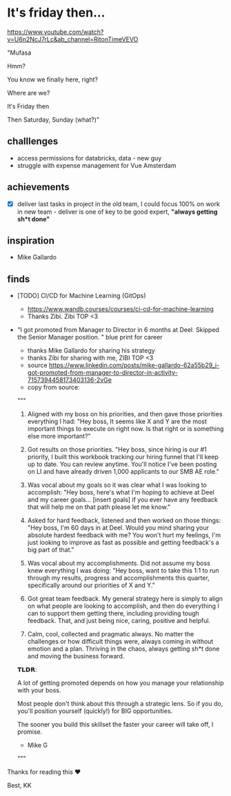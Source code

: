 # It's friday then...


https://www.youtube.com/watch?v=U6n2NcJ7rLc&ab_channel=RitonTimeVEVO

"Mufasa

Hmm?

You know we finally here, right?

Where are we?

It′s Friday then

Then Saturday, Sunday (what?)"

## challlenges
* access permissions for databricks, data - new guy
* struggle with expense management for Vue Amsterdam

## achievements
- [X] deliver last tasks in project in the old team, I could focus 100% on work in new team - deliver is one of key to be good expert, **"always getting sh*t done"**

## inspiration
* Mike Gallardo


## finds
* [TODO] CI/CD for Machine Learning (GitOps)
  * https://www.wandb.courses/courses/ci-cd-for-machine-learning
  * Thanks Zibi. Zibi TOP <3 
* "I got promoted from Manager to Director in 6 months at Deel. Skipped the Senior Manager position. " blue print for career
  * thanks Mike Gallardo for sharing his strategy
  * thanks Zibi for sharing with me, ZIBI TOP <3
  * source https://www.linkedin.com/posts/mike-gallardo-62a55b29_i-got-promoted-from-manager-to-director-in-activity-7157394458173403136-2vGe
  * copy from source:
    
  """

  1. Aligned with my boss on his priorities, and then gave those priorities everything I had: "Hey boss, It seems like X and Y are the most important things to execute on right now. Is that right or is something else more important?" 
   
  2. Got results on those priorities. "Hey boss, since hiring is our #1 priority, I built this workbook tracking our hiring funnel that I'll keep up to date. You can review anytime. You'll notice I've been posting on LI and have already driven 1,000 applicants to our SMB AE role." 
   
  3. Was vocal about my goals so it was clear what I was looking to accomplish: "Hey boss, here's what I'm hoping to achieve at Deel and my career goals... [insert goals] if you ever have any feedback that will help me on that path please let me know." 
   
  4. Asked for hard feedback, listened and then worked on those things: "Hey boss, I'm 60 days in at Deel. Would you mind sharing your absolute hardest feedback with me? You won't hurt my feelings, I'm just looking to improve as fast as possible and getting feedback's a big part of that." 
   
  5. Was vocal about my accomplishments. Did not assume my boss knew everything I was doing: "Hey boss, want to take this 1:1 to run through my results, progress and accomplishments this quarter, specifically around our priorities of X and Y." 
   
  6. Got great team feedback. My general strategy here is simply to align on what people are looking to accomplish, and then do everything I can to support them getting there, including providing tough feedback. That, and just being nice, caring, positive and helpful. 
   
  7. Calm, cool, collected and pragmatic always. No matter the challenges or how difficult things were, always coming in without emotion and a plan. Thriving in the chaos, always getting sh*t done and moving the business forward. 
  
  𝗧𝗟𝗗𝗥: 
   
  A lot of getting promoted depends on how you manage your relationship with your boss. 
   
  Most people don't think about this through a strategic lens. So if you do, you'll position yourself (quickly!) for BIG opportunities. 
   
  The sooner you build this skillset the faster your career will take off, I promise. 
   
  - Mike G
     
  """


Thanks for reading this ❤️

Best,
KK
